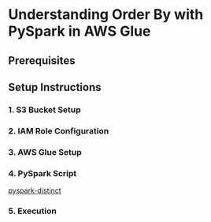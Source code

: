 # Understanding Order By with PySpark in AWS Glue
 
## Prerequisites

## Setup Instructions


### 1. S3 Bucket Setup

### 2. IAM Role Configuration

### 3. AWS Glue Setup

### 4. PySpark Script

[pyspark-distinct](../glue-code/ti-pyspark-distinct.py)

### 5. Execution

